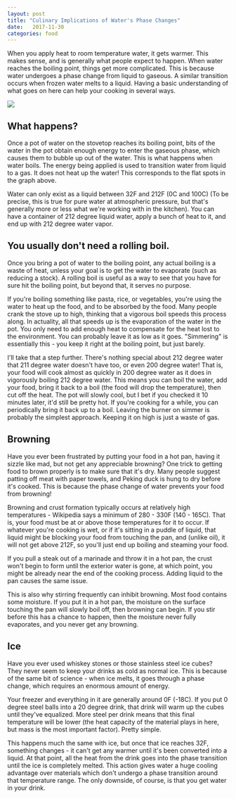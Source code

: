 ```yaml
---
layout: post
title: "Culinary Implications of Water's Phase Changes"
date:   2017-11-30
categories: food
---
```


When you apply heat to room temperature water, it gets warmer.  This makes
sense, and is generally what people expect to happen.  When water reaches the
boiling point, things get more complicated.  This is because water undergoes a
phase change from liquid to gaseous.  A similar transition occurs when frozen
water melts to a liquid.  Having a basic understanding of what goes on here can
help your cooking in several ways.

<img src="https://upload.wikimedia.org/wikipedia/commons/0/0c/Heating-Curve.png"/>

## What happens?
Once a pot of water on the stovetop reaches its boiling point, bits of the
water in the pot obtain enough energy to enter the gaseous phase, which causes
them to bubble up out of the water.  This is what happens when water boils.
The energy being applied is used to transition water from liquid to a gas.  It
does not heat up the water!  This corresponds to the flat spots in the graph
above.

Water can only exist as a liquid between 32F and 212F (0C and 100C) (To be
precise, this is true for pure water at atmospheric pressure, but that's
generally more or less what we're working with in the kitchen). You can have a
container of 212 degree liquid water, apply a bunch of heat to it, and end up
with 212 degree water vapor.

## You usually don't need a rolling boil.
Once you bring a pot of water to the boiling point, any actual boiling is a
waste of heat, unless your goal is to get the water to evaporate (such as
reducing a stock).  A rolling boil is useful as a way to see that you have for
sure hit the boiling point, but beyond that, it serves no purpose.

If you're boiling something like pasta, rice, or vegetables, you're using the
water to heat up the food, and to be absorbed by the food.  Many people crank
the stove up to high, thinking that a vigorous boil speeds this process along.
In actuality, all that speeds up is the evaporation of the water in the pot.
You only need to add enough heat to compensate for the heat lost to the
environment.  You can probably leave it as low as it goes.  "Simmering" is
essentially this - you keep it right at the boiling point, but just barely.

I'll take that a step further.  There's nothing special about 212 degree water
that 211 degree water doesn't have too, or even 200 degree water!  That is,
your food will cook almost as quickly in 200 degree water as it does in
vigorously boiling 212 degree water.  This means you can boil the water, add
your food, bring it back to a boil (the food will drop the temperature), then
cut off the heat.  The pot will slowly cool, but I bet if you checked it 10
minutes later, it'd still be pretty hot.  If you're cooking for a while, you
can periodically bring it back up to a boil.  Leaving the burner on simmer is
probably the simplest approach.  Keeping it on high is just a waste of gas.

## Browning
Have you ever been frustrated by putting your food in a hot pan, having it
sizzle like mad, but not get any appreciable browning?  One trick to getting
food to brown properly is to make sure that it's dry.  Many people suggest
patting off meat with paper towels, and Peking duck is hung to dry before it's
cooked.  This is because the phase change of water prevents your food from
browning!

Browning and crust formation typically occurs at relatively high temperatures -
Wikipedia says a minimum of 280 - 330F (140 - 165C).  That is, your food must
be at or above those temperatures for it to occur.  If whatever you're cooking
is wet, or if it's sitting in a puddle of liquid, that liquid might be blocking
your food from touching the pan, and (unlike oil), it will not get above 212F,
so you'll just end up boiling and steaming your food.

If you pull a steak out of a marinade and throw it in a hot pan, the crust
won't begin to form until the exterior water is gone, at which point, you might
be already near the end of the cooking process.  Adding liquid to the pan
causes the same issue.

This is also why stirring frequently can inhibit browning.  Most food contains
some moisture.  If you put it in a hot pan, the moisture on the surface
touching the pan will slowly boil off, then browning can begin.  If you stir
before this has a chance to happen, then the moisture never fully evaporates,
and you never get any browning.

## Ice
Have you ever used whiskey stones or those stainless steel ice cubes?  They
never seem to keep your drinks as cold as normal ice.  This is because of the
same bit of science - when ice melts, it goes through a phase change, which
requires an enormous amount of energy.

Your freezer and everything in it are generally around 0F (-18C).  If you put 0
degree steel balls into a 20 degree drink, that drink will warm up the cubes
until they've equalized.  More steel per drink means that this final
temperature will be lower (the heat capacity of the material plays in here, but
mass is the most important factor).  Pretty simple.

This happens much the same with ice, but once that ice reaches 32F, something
changes - it can't get any warmer until it's been converted into a liquid.  At
that point, all the heat from the drink goes into the phase transition until
the ice is completely melted.  This action gives water a huge cooling advantage
over materials which don't undergo a phase transition around that temperature
range.  The only downside, of course, is that you get water in your drink.
